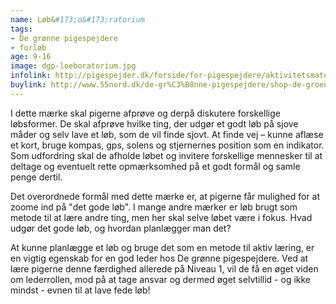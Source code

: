 ```yaml
---
name: Løb&#173;o&#173;ratorium
tags:
- De grønne pigespejdere
- forløb
age: 9-16
image: dgp-loeboratorium.jpg
infolink: http://pigespejder.dk/forside/for-pigespejdere/aktivitetsmateriale/udfordringsmaerker-for-spejdere-seniorspejdere/stifinderen/loeboratorium/
buylink: http://www.55nord.dk/de-gr%C3%B8nne-pigespejdere/shop-de-groenne-pigespejdere/maerker-2/loeboratorium-de-groenne-pigespejdere
---
```

I dette mærke skal pigerne afprøve og derpå diskutere forskellige løbsformer. De skal afprøve
hvilke ting, der udgør et godt løb på sjove måder og selv lave et løb, som de vil finde sjovt. At finde
vej – kunne aflæse et kort, bruge kompas, gps, solens og stjernernes position som en indikator.
Som udfordring skal de afholde løbet og invitere forskellige mennesker til at deltage og eventuelt
rette opmærksomhed på et godt formål og samle penge dertil.

Det overordnede formål med dette mærke er, at pigerne får mulighed for at zoome ind på "det gode
løb". I mange andre mærker er løb brugt som metode til at lære andre ting, men her skal selve løbet
være i fokus. Hvad udgør det gode løb, og hvordan planlægger man det?

At kunne planlægge et løb og bruge det som en metode til aktiv læring, er en vigtig egenskab for
en god leder hos De grønne pigespejdere. Ved at lære pigerne denne færdighed allerede på Niveau
1, vil de få en øget viden om lederrollen, mod på at tage ansvar og dermed øget selvtillid - og ikke
mindst - evnen til at lave fede løb! 